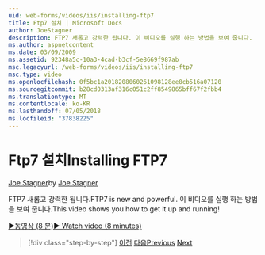 ```yaml
---
uid: web-forms/videos/iis/installing-ftp7
title: Ftp7 설치 | Microsoft Docs
author: JoeStagner
description: FTP7 새롭고 강력한 됩니다. 이 비디오를 실행 하는 방법을 보여 줍니다.
ms.author: aspnetcontent
ms.date: 03/09/2009
ms.assetid: 92348a5c-10a3-4cad-b3cf-5e8669f987ab
msc.legacyurl: /web-forms/videos/iis/installing-ftp7
msc.type: video
ms.openlocfilehash: 0f5bc1a2018208060261098128ee8cb516a07120
ms.sourcegitcommit: b28cd0313af316c051c2ff8549865bff67f2fbb4
ms.translationtype: MT
ms.contentlocale: ko-KR
ms.lasthandoff: 07/05/2018
ms.locfileid: "37838225"
---
```

<a name="installing-ftp7"></a><span data-ttu-id="54dff-104">Ftp7 설치</span><span class="sxs-lookup"><span data-stu-id="54dff-104">Installing FTP7</span></span>
====================
<span data-ttu-id="54dff-105">[Joe Stagner](https://github.com/JoeStagner)</span><span class="sxs-lookup"><span data-stu-id="54dff-105">by [Joe Stagner](https://github.com/JoeStagner)</span></span>

<span data-ttu-id="54dff-106">FTP7 새롭고 강력한 됩니다.</span><span class="sxs-lookup"><span data-stu-id="54dff-106">FTP7 is new and powerful.</span></span> <span data-ttu-id="54dff-107">이 비디오를 실행 하는 방법을 보여 줍니다.</span><span class="sxs-lookup"><span data-stu-id="54dff-107">This video shows you how to get it up and running!</span></span>

[<span data-ttu-id="54dff-108">&#9654;동영상 (8 분)</span><span class="sxs-lookup"><span data-stu-id="54dff-108">&#9654; Watch video (8 minutes)</span></span>](https://channel9.msdn.com/Blogs/ASP-NET-Site-Videos/installing-ftp7)

> [!div class="step-by-step"]
> <span data-ttu-id="54dff-109">[이전](creating-a-site-with-iis7-manager.md)
> [다음](bit-rate-throttling.md)</span><span class="sxs-lookup"><span data-stu-id="54dff-109">[Previous](creating-a-site-with-iis7-manager.md)
[Next](bit-rate-throttling.md)</span></span>
